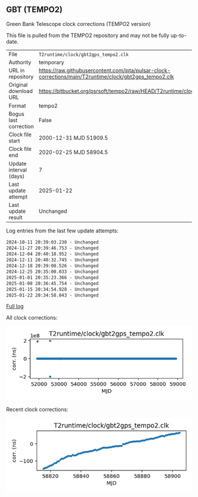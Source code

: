 
## GBT (TEMPO2)

Green Bank Telescope clock corrections (TEMPO2 version)

This file is pulled from the TEMPO2 repository and may not be fully
up-to-date.

|     |     |
|:--- |:--- |
| File | `T2runtime/clock/gbt2gps_tempo2.clk` |
| Authority | temporary |
| URL in repository | <https://raw.githubusercontent.com/ipta/pulsar-clock-corrections/main/T2runtime/clock/gbt2gps_tempo2.clk> |
| Original download URL | <https://bitbucket.org/psrsoft/tempo2/raw/HEAD/T2runtime/clock/gbt2gps.clk> |
| Format | tempo2 |
| Bogus last correction | False |
| Clock file start | 2000-12-31 MJD 51909.5 |
| Clock file end | 2020-02-25 MJD 58904.5 |
| Update interval (days) | 7 |
| Last update attempt | 2025-01-22 |
| Last update result | Unchanged |

Log entries from the last few update attempts:
```
2024-10-11 20:39:03.230 - Unchanged
2024-11-27 20:39:46.753 - Unchanged
2024-12-04 20:40:18.952 - Unchanged
2024-12-11 20:40:32.745 - Unchanged
2024-12-18 20:39:08.526 - Unchanged
2024-12-25 20:35:00.033 - Unchanged
2025-01-01 20:35:23.366 - Unchanged
2025-01-08 20:36:45.754 - Unchanged
2025-01-15 20:34:54.928 - Unchanged
2025-01-22 20:34:58.043 - Unchanged
```
[Full log](https://raw.githubusercontent.com/ipta/pulsar-clock-corrections/main/log/T2runtime/clock/gbt2gps_tempo2.clk.log)


All clock corrections:

![plot of all clock corrections](gbt2gps_tempo2.clk.png "All corrections")

Recent clock corrections:

![plot of recent clock corrections](gbt2gps_tempo2.clk.short.png "Recent corrections")

